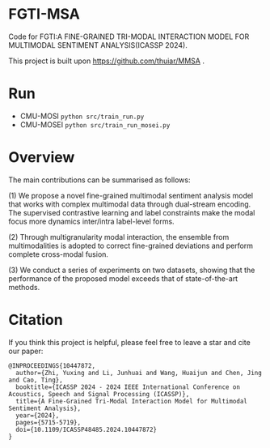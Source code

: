 # FGTI-MSA
Code for FGTI:A FINE-GRAINED TRI-MODAL INTERACTION MODEL FOR MULTIMODAL SENTIMENT ANALYSIS(ICASSP 2024).

This project is built upon https://github.com/thuiar/MMSA .
# Run
- CMU-MOSI
`python src/train_run.py`
- CMU-MOSEI
`python src/train_run_mosei.py`
# Overview


The main contributions can be summarised as follows: 

(1) We propose a novel fine-grained multimodal sentiment analysis model that works with complex multimodal data through dual-stream encoding. The supervised contrastive learning and label constraints make the modal focus more dynamics inter/intra label-level forms.

(2) Through multigranularity modal interaction, the ensemble from multimodalities is adopted to correct fine-grained deviations and perform complete cross-modal fusion. 

(3) We conduct a series of experiments on two datasets, showing that the performance of the proposed model exceeds that of state-of-the-art methods.

# Citation
If you think this project is helpful, please feel free to leave a star and cite our paper:
```
@INPROCEEDINGS{10447872,
  author={Zhi, Yuxing and Li, Junhuai and Wang, Huaijun and Chen, Jing and Cao, Ting},
  booktitle={ICASSP 2024 - 2024 IEEE International Conference on Acoustics, Speech and Signal Processing (ICASSP)}, 
  title={A Fine-Grained Tri-Modal Interaction Model for Multimodal Sentiment Analysis}, 
  year={2024},
  pages={5715-5719},
  doi={10.1109/ICASSP48485.2024.10447872}
}
```
